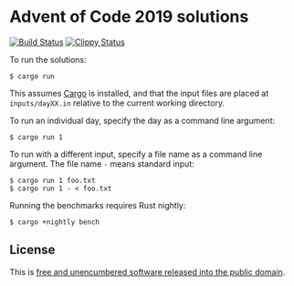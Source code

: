 # Advent of Code 2019 solutions

[![Build Status](https://github.com/emlun/adventofcode-2019/workflows/build/badge.svg)](https://github.com/emlun/adventofcode-2019/actions?query=workflow:build)
[![Clippy Status](https://github.com/emlun/adventofcode-2019/workflows/clippy/badge.svg)](https://github.com/emlun/adventofcode-2019/actions?query=workflow:clippy)

To run the solutions:

```
$ cargo run
```

This assumes [Cargo][cargo] is installed, and that the input files are placed at
`inputs/dayXX.in` relative to the current working directory.

To run an individual day, specify the day as a command line argument:

```
$ cargo run 1
```

To run with a different input, specify a file name as a command line argument.
The file name `-` means standard input:

```
$ cargo run 1 foo.txt
$ cargo run 1 - < foo.txt
```

Running the benchmarks requires Rust nightly:

```
$ cargo +nightly bench
```


## License

This is [free and unencumbered software released into the public domain][unlicense].


[cargo]: https://doc.rust-lang.org/stable/cargo/
[unlicense]: https://unlicense.org/
